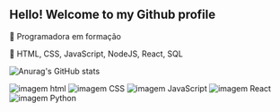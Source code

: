 ## Hello! Welcome to my Github profile

:telescope: Programadora em formação

:seedling: HTML, CSS, JavaScript, NodeJS, React, SQL

![Anurag's GitHub stats](https://github-readme-stats.vercel.app/api?username=nayara9&show_icons=true&theme=cobalt)



![imagem html](https://img.shields.io/badge/HTML5-E34F26?style=for-the-badge&logo=html5&logoColor=white)
![imagem CSS](https://img.shields.io/badge/CSS3-1572B6?style=for-the-badge&logo=css3&logoColor=white)
![imagem JavaScript](https://img.shields.io/badge/JavaScript-323330?style=for-the-badge&logo=javascript&logoColor=F7DF1E)
![imagem React](https://img.shields.io/badge/React-20232A?style=for-the-badge&logo=react&logoColor=61DAFB)
![imagem Python](https://img.shields.io/badge/Python-FFD43B?style=for-the-badge&logo=python&logoColor=blue)
